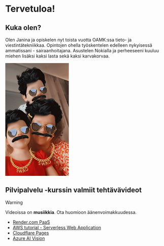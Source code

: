 ---
---

# Tervetuloa!

## Kuka olen?

 Olen Janina ja opiskelen nyt toista vuotta OAMK:ssa tieto- ja viestintätekniikkaa.
 Opintojen ohella työskentelen edelleen nykyisessä ammatissani - sairaanhoitajana. Asustelen Nokialla ja perheeseeni kuuluu miehen lisäksi kaksi lasta sekä kaksi karvakorvaa.

 ![Kuva](kuva1.jpg)

 ## Pilvipalvelu -kurssin valmiit tehtävävideot

 > [!WARNING]
 >  Videoissa on **musiikkia**. Ota huomioon äänenvoimakkuudessa.



 - [Render.com PaaS](https://youtu.be/ZWVnigYuQog)
 - [AWS tutorial - Serverless Web Application](https://youtu.be/ZVSaVWmynuM)
 - [Cloudflare Pages](https://youtu.be/0FgJx9zbAdE)
 - [Azure AI Vision](https://youtu.be/yZuMA2BXN04)